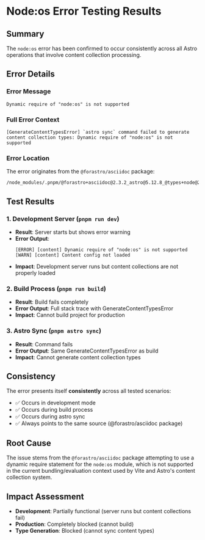 # Node:os Error Testing Results

## Summary
The `node:os` error has been confirmed to occur consistently across all Astro operations that involve content collection processing.

## Error Details

### Error Message
```
Dynamic require of "node:os" is not supported
```

### Full Error Context
```
[GenerateContentTypesError] `astro sync` command failed to generate content collection types: Dynamic require of "node:os" is not supported
```

### Error Location
The error originates from the `@forastro/asciidoc` package:
```
/node_modules/.pnpm/@forastro+asciidoc@2.3.2_astro@5.12.8_@types+node@24.2.0_jiti@2.5.1_rollup@4.46.2_types_bb9f723493abc33e9e95b288c1718144/node_modules/@forastro/asciidoc/index.js
```

## Test Results

### 1. Development Server (`pnpm run dev`)
- **Result**: Server starts but shows error warning
- **Error Output**: 
  ```
  [ERROR] [content] Dynamic require of "node:os" is not supported
  [WARN] [content] Content config not loaded
  ```
- **Impact**: Development server runs but content collections are not properly loaded

### 2. Build Process (`pnpm run build`)
- **Result**: Build fails completely
- **Error Output**: Full stack trace with GenerateContentTypesError
- **Impact**: Cannot build project for production

### 3. Astro Sync (`pnpm astro sync`)
- **Result**: Command fails
- **Error Output**: Same GenerateContentTypesError as build
- **Impact**: Cannot generate content collection types

## Consistency
The error presents itself **consistently** across all tested scenarios:
- ✅ Occurs in development mode
- ✅ Occurs during build process
- ✅ Occurs during astro sync
- ✅ Always points to the same source (@forastro/asciidoc package)

## Root Cause
The issue stems from the `@forastro/asciidoc` package attempting to use a dynamic require statement for the `node:os` module, which is not supported in the current bundling/evaluation context used by Vite and Astro's content collection system.

## Impact Assessment
- **Development**: Partially functional (server runs but content collections fail)
- **Production**: Completely blocked (cannot build)
- **Type Generation**: Blocked (cannot sync content types)
